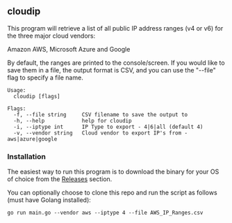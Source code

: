 ## cloudip

This program will retrieve a list of all public IP address ranges (v4 or v6) for the three major cloud vendors:

Amazon AWS, Microsoft Azure and Google

By default, the ranges are printed to the console/screen. If you would like to save them in a file, the
output format is CSV, and you can use the "--file" flag to specify a file name.

```
Usage:
  cloudip [flags]

Flags:
  -f, --file string     CSV filename to save the output to
  -h, --help            help for cloudip
  -i, --iptype int      IP Type to export - 4|6|all (default 4)
  -v, --vendor string   Cloud vendor to export IP's from - aws|azure|google
```

### Installation

The easiest way to run this program is to download the binary for your OS of choice from the [Releases](https://github.com/scottdware/cloudip/releases/latest) section.

You can optionally choose to clone this repo and run the script as follows (must have Golang installed):

`go run main.go --vendor aws --iptype 4 --file AWS_IP_Ranges.csv`
